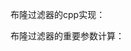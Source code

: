 



布隆过滤器的cpp实现：

[BloomFilter]: https://github.com/ArashPartow/bloom

布隆过滤器的重要参数计算：

[BitMap + BloomFilter]: https://blog.csdn.net/qq_32834005/article/details/105540066

